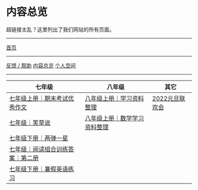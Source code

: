 <meta charset="utf-8">
<meta name="viewport" content="width=device-width, initial-scale=1">
<link href="https://cdn.jsdelivr.net/npm/bootstrap@5.1.2/dist/css/bootstrap.min.css" rel="stylesheet">
<script src="https://cdn.jsdelivr.net/npm/bootstrap@5.1.2/dist/js/bootstrap.bundle.min.js"></script>
<link rel="stylesheet" type="text/css" href="style.css">

# 内容总览

超链接太乱？这里列出了我们网站的所有页面。

---

<a type="button" href="/index.html" class="btn btn-primary">首页</a>

---

<div class="btn-group">
<a type="button" href="/feedback.html" class="btn btn-outline-primary disabled">反馈 / 帮助</a>
<a type="button" href="/overview.html" class="btn btn-outline-primary">内容总览</a>
<a type="button" href="/Spaces/spaces.html" class="btn btn-outline-primary disabled">个人空间</a>
</div>

---

<table class="table table-borderless table-responsive">
	<thead>
	  <tr>
	    <th>七年级</th>
	    <th>八年级</th>
	    <th>其它</th>
	  </tr>
	</thead>
	<tbody>
	  <tr>
	    <td><a style="width:100%" href="/七年级上册｜期末考试优秀作文.html" class="btn btn-outline-primary">七年级上册｜期末考试优秀作文</a></td>
	    <td><a style="width:100%" href="/八年级上册｜学习资料整理.html" class="btn btn-outline-primary">八年级上册｜学习资料整理</a></td>
	    <td><a style="width:100%" href="/2022元旦联欢会.html" class="btn btn-outline-primary">2022元旦联欢会</a></td>
	  </tr>
	  <tr>
	    <td><a style="width:100%" href="/七年级｜笑草说.html" class="btn btn-outline-primary">七年级｜笑草说</a></td>
	    <td><a style="width:100%" href="/八年级上册｜数学学习资料整理.html" class="btn btn-outline-primary">八年级上册｜数学学习资料整理</a></td>
	    <td></td>
	  </tr>
	  <tr>
	    <td><a style="width:100%" href="/七年级下册｜两弹一星.html" class="btn btn-outline-primary">七年级下册｜两弹一星</a></td>
	    <td></td>
	    <td></td>
	  </tr>
	  <tr>
	    <td><a style="width:100%" href="/七年级｜阅读组合训练答案｜第二册.html" class="btn btn-outline-primary">七年级｜阅读组合训练答案｜第二册</a></td>
	    <td></td>
	    <td></td>
	  </tr>
	  <tr>
	    <td><a style="width:100%" href="/七年级下册｜暑假英语练习.html" class="btn btn-outline-primary">七年级下册｜暑假英语练习</a></td>
	    <td></td>
	    <td></td>
	  </tr>
	</tbody>
</table>


